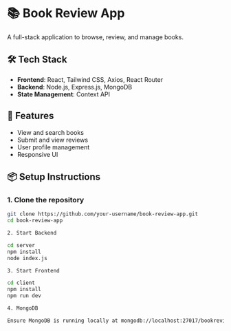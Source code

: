 # 📚 Book Review App

A full-stack application to browse, review, and manage books.

## 🛠️ Tech Stack

- **Frontend**: React, Tailwind CSS, Axios, React Router
- **Backend**: Node.js, Express.js, MongoDB
- **State Management**: Context API

## 🚀 Features

- View and search books
- Submit and view reviews
- User profile management
- Responsive UI

## 📦 Setup Instructions

### 1. Clone the repository

```bash
git clone https://github.com/your-username/book-review-app.git
cd book-review-app

2. Start Backend

cd server
npm install
node index.js

3. Start Frontend

cd client
npm install
npm run dev

4. MongoDB

Ensure MongoDB is running locally at mongodb://localhost:27017/bookreview.
